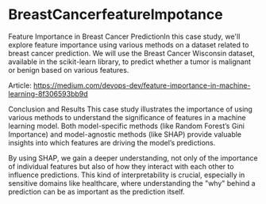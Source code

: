 # BreastCancerfeatureImpotance

Feature Importance in Breast Cancer PredictionIn this case study, we'll explore feature importance using various methods on a dataset related to breast cancer prediction. We will use the Breast Cancer Wisconsin dataset, available in the scikit-learn library, to predict whether a tumor is malignant or benign based on various features.

Article: https://medium.com/devops-dev/feature-importance-in-machine-learning-8f306593bb9d

Conclusion and Results
This case study illustrates the importance of using various methods to understand the significance of features in a machine learning model. Both model-specific methods (like Random Forest’s Gini Importance) and model-agnostic methods (like SHAP) provide valuable insights into which features are driving the model’s predictions.

By using SHAP, we gain a deeper understanding, not only of the importance of individual features but also of how they interact with each other to influence predictions. This kind of interpretability is crucial, especially in sensitive domains like healthcare, where understanding the "why" behind a prediction can be as important as the prediction itself.
